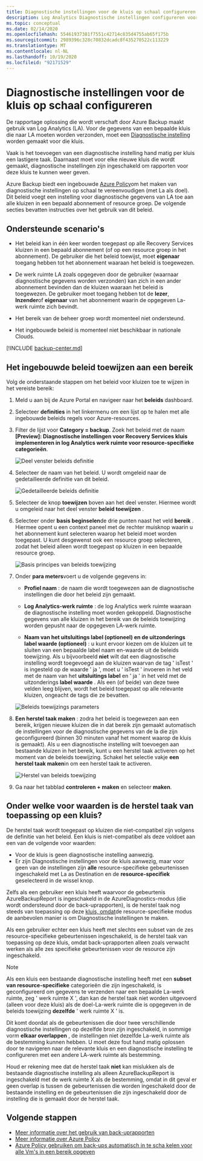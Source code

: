 ```yaml
---
title: Diagnostische instellingen voor de kluis op schaal configureren
description: Log Analytics Diagnostische instellingen configureren voor alle kluizen in een bepaald bereik met behulp van Azure Policy
ms.topic: conceptual
ms.date: 02/14/2020
ms.openlocfilehash: 55461937381f7551c42714c835d4755ab65f175b
ms.sourcegitcommit: 2989396c328c70832dcadc8f435270522c113229
ms.translationtype: MT
ms.contentlocale: nl-NL
ms.lasthandoff: 10/19/2020
ms.locfileid: "92171529"
---
```

# <a name="configure-vault-diagnostics-settings-at-scale"></a>Diagnostische instellingen voor de kluis op schaal configureren

De rapportage oplossing die wordt verschaft door Azure Backup maakt gebruik van Log Analytics (LA). Voor de gegevens van een bepaalde kluis die naar LA moeten worden verzonden, moet een [Diagnostische instelling](./backup-azure-diagnostic-events.md) worden gemaakt voor die kluis.

Vaak is het toevoegen van een diagnostische instelling hand matig per kluis een lastigere taak. Daarnaast moet voor elke nieuwe kluis die wordt gemaakt, diagnostische instellingen zijn ingeschakeld om rapporten voor deze kluis te kunnen weer geven.

Azure Backup biedt een ingebouwde [Azure Policy](../governance/policy/index.yml)om het maken van diagnostische instellingen op schaal te vereenvoudigen (met La als doel). Dit beleid voegt een instelling voor diagnostische gegevens van LA toe aan alle kluizen in een bepaald abonnement of resource groep. De volgende secties bevatten instructies over het gebruik van dit beleid.

## <a name="supported-scenarios"></a>Ondersteunde scenario's

* Het beleid kan in één keer worden toegepast op alle Recovery Services kluizen in een bepaald abonnement (of op een resource groep in het abonnement). De gebruiker die het beleid toewijst, moet **eigenaar** toegang hebben tot het abonnement waaraan het beleid is toegewezen.

* De werk ruimte LA zoals opgegeven door de gebruiker (waarnaar diagnostische gegevens worden verzonden) kan zich in een ander abonnement bevinden dan de kluizen waaraan het beleid is toegewezen. De gebruiker moet toegang hebben tot de **lezer**, **Inzender**of **eigenaar** van het abonnement waarin de opgegeven La-werk ruimte zich bevindt.

* Het bereik van de beheer groep wordt momenteel niet ondersteund.

* Het ingebouwde beleid is momenteel niet beschikbaar in nationale Clouds.

[!INCLUDE [backup-center.md](../../includes/backup-center.md)]

## <a name="assigning-the-built-in-policy-to-a-scope"></a>Het ingebouwde beleid toewijzen aan een bereik

Volg de onderstaande stappen om het beleid voor kluizen toe te wijzen in het vereiste bereik:

1. Meld u aan bij de Azure Portal en navigeer naar het **beleids** dashboard.
2. Selecteer **definities** in het linkermenu om een lijst op te halen met alle ingebouwde beleids regels voor Azure-resources.
3. Filter de lijst voor **Category = backup**. Zoek het beleid met de naam **[Preview]: Diagnostische instellingen voor Recovery Services kluis implementeren in log Analytics werk ruimte voor resource-specifieke categorieën**.

    ![Deel venster beleids definitie](./media/backup-azure-policy-configure-diagnostics/policy-definition-blade.png)

4. Selecteer de naam van het beleid. U wordt omgeleid naar de gedetailleerde definitie van dit beleid.

    ![Gedetailleerde beleids definitie](./media/backup-azure-policy-configure-diagnostics/detailed-policy-definition.png)

5. Selecteer de knop **toewijzen** boven aan het deel venster. Hiermee wordt u omgeleid naar het deel venster **beleid toewijzen** .

6. Selecteer onder **basis beginselen**de drie punten naast het veld **bereik** . Hiermee opent u een context paneel met de rechter muisknop waarin u het abonnement kunt selecteren waarop het beleid moet worden toegepast. U kunt desgewenst ook een resource groep selecteren, zodat het beleid alleen wordt toegepast op kluizen in een bepaalde resource groep.

    ![Basis principes van beleids toewijzing](./media/backup-azure-policy-configure-diagnostics/policy-assignment-basics.png)

7. Onder **para meters**voert u de volgende gegevens in:

    * **Profiel naam** : de naam die wordt toegewezen aan de diagnostische instellingen die door het beleid zijn gemaakt.
    * **Log Analytics-werk ruimte** : de log Analytics werk ruimte waaraan de diagnostische instelling moet worden gekoppeld. Diagnostische gegevens van alle kluizen in het bereik van de beleids toewijzing worden gepusht naar de opgegeven LA-werk ruimte.

    * **Naam van het uitsluitings label (optioneel) en de uitzonderings label waarde (optioneel)** : u kunt ervoor kiezen om de kluizen uit te sluiten van een bepaalde label naam en-waarde uit de beleids toewijzing. Als u bijvoorbeeld **niet** wilt dat een diagnostische instelling wordt toegevoegd aan de kluizen waarvan de tag ' isTest ' is ingesteld op de waarde ' ja ', moet u ' isTest ' invoeren in het veld met de naam van het **uitsluitings label** en ' ja ' in het veld met de uitzonderings **label waarde** . Als een (of beide) van deze twee velden leeg blijven, wordt het beleid toegepast op alle relevante kluizen, ongeacht de tags die ze bevatten.

    ![Beleids toewijzings parameters](./media/backup-azure-policy-configure-diagnostics/policy-assignment-parameters.png)

8. **Een herstel taak maken** : zodra het beleid is toegewezen aan een bereik, krijgen nieuwe kluizen die in dat bereik zijn gemaakt automatisch de instellingen voor de diagnostische gegevens van de la die zijn geconfigureerd (binnen 30 minuten vanaf het moment waarop de kluis is gemaakt). Als u een diagnostische instelling wilt toevoegen aan bestaande kluizen in het bereik, kunt u een herstel taak activeren op het moment van de beleids toewijzing. Schakel het selectie vakje **een herstel taak maken**in om een herstel taak te activeren.

    ![Herstel van beleids toewijzing](./media/backup-azure-policy-configure-diagnostics/policy-assignment-remediation.png)

9. Ga naar het tabblad **controleren + maken** en selecteer **maken**.

## <a name="under-what-conditions-will-the-remediation-task-apply-to-a-vault"></a>Onder welke voor waarden is de herstel taak van toepassing op een kluis?

De herstel taak wordt toegepast op kluizen die niet-compatibel zijn volgens de definitie van het beleid. Een kluis is niet-compatibel als deze voldoet aan een van de volgende voor waarden:

* Voor de kluis is geen diagnostische instelling aanwezig.
* Er zijn Diagnostische instellingen voor de kluis aanwezig, maar voor geen van de instellingen zijn **alle** resource-specifieke gebeurtenissen ingeschakeld met La as Destination en de **resource-specifiek** geselecteerd in de wissel knop.

Zelfs als een gebruiker een kluis heeft waarvoor de gebeurtenis AzureBackupReport is ingeschakeld in de AzureDiagnostics-modus (die wordt ondersteund door de back-uprapporten), is de herstel taak nog steeds van toepassing op deze [kluis, omdat](./backup-azure-diagnostic-events.md#legacy-event)de resource-specifieke modus de aanbevolen manier is om Diagnostische instellingen te maken.

Als een gebruiker echter een kluis heeft met slechts een subset van de zes resource-specifieke gebeurtenissen ingeschakeld, is de herstel taak van toepassing op deze kluis, omdat back-uprapporten alleen zoals verwacht werken als alle zes specifieke gebeurtenissen voor de resource zijn ingeschakeld.

> [!NOTE]
>
> Als een kluis een bestaande diagnostische instelling heeft met een **subset van resource-specifieke** categorieën die zijn ingeschakeld, is geconfigureerd om gegevens te verzenden naar een bepaalde La-werk ruimte, zeg ' werk ruimte X ', dan kan de herstel taak niet worden uitgevoerd (alleen voor deze kluis) als de doel-La-werk ruimte die is opgegeven in de beleids toewijzing **dezelfde** ' werk ruimte X ' is.
>
>Dit komt doordat als de gebeurtenissen die door twee verschillende diagnostische instellingen op dezelfde bron zijn ingeschakeld, in sommige vorm **elkaar overlappen** , de instellingen niet dezelfde La-werk ruimte als de bestemming kunnen hebben. U moet deze fout hand matig oplossen door te navigeren naar de relevante kluis en een diagnostische instelling te configureren met een andere LA-werk ruimte als bestemming.
>
> Houd er rekening mee dat de herstel taak **niet** kan mislukken als de bestaande diagnostische instelling als alleen AzureBackupReport is ingeschakeld met de werk ruimte X als de bestemming, omdat in dit geval er geen overlap is tussen de gebeurtenissen die worden ingeschakeld door de bestaande instelling en de gebeurtenissen die zijn ingeschakeld door de instelling die is gemaakt door de herstel taak.

## <a name="next-steps"></a>Volgende stappen

* [Meer informatie over het gebruik van back-uprapporten](./configure-reports.md)
* [Meer informatie over Azure Policy](../governance/policy/index.yml)
* [Azure Policy gebruiken om back-ups automatisch in te scha kelen voor alle Vm's in een bereik opgeven](./backup-azure-auto-enable-backup.md)
